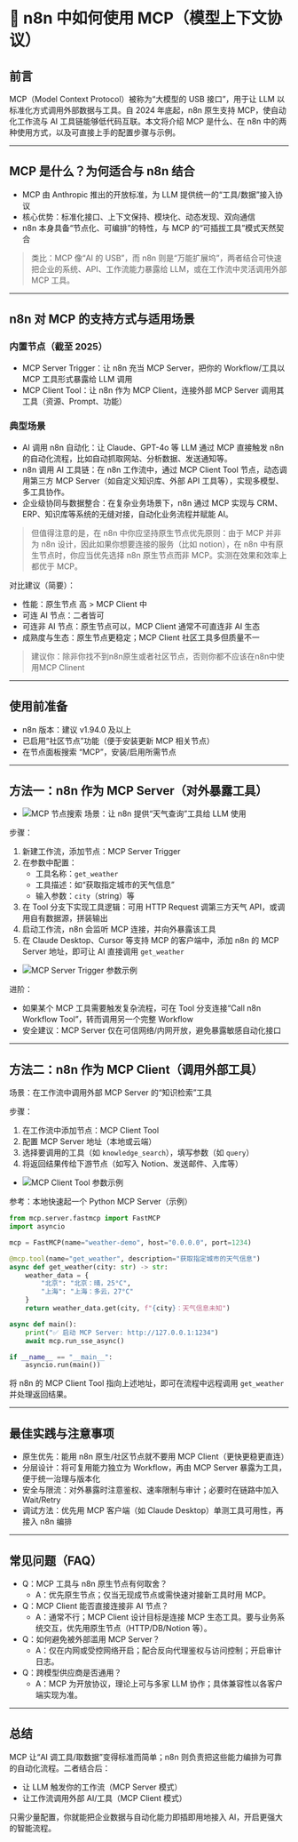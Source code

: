 # 🔌 n8n 中如何使用 MCP（模型上下文协议）

## 前言

MCP（Model Context Protocol）被称为“大模型的 USB 接口”，用于让 LLM 以标准化方式调用外部数据与工具。自 2024 年底起，n8n 原生支持 MCP，使自动化工作流与 AI 工具链能够低代码互联。本文将介绍 MCP 是什么、在 n8n 中的两种使用方式，以及可直接上手的配置步骤与示例。

---

## MCP 是什么？为何适合与 n8n 结合

- MCP 由 Anthropic 推出的开放标准，为 LLM 提供统一的“工具/数据”接入协议
- 核心优势：标准化接口、上下文保持、模块化、动态发现、双向通信
- n8n 本身具备“节点化、可编排”的特性，与 MCP 的“可插拔工具”模式天然契合

> 类比：MCP 像“AI 的 USB”，而 n8n 则是“万能扩展坞”，两者结合可快速把企业的系统、API、工作流能力暴露给 LLM，或在工作流中灵活调用外部 MCP 工具。

---

## n8n 对 MCP 的支持方式与适用场景

### 内置节点（截至 2025）
- MCP Server Trigger：让 n8n 充当 MCP Server，把你的 Workflow/工具以 MCP 工具形式暴露给 LLM 调用
- MCP Client Tool：让 n8n 作为 MCP Client，连接外部 MCP Server 调用其工具（资源、Prompt、功能）

### 典型场景
- AI 调用 n8n 自动化：让 Claude、GPT-4o 等 LLM 通过 MCP 直接触发 n8n 的自动化流程，比如自动抓取网站、分析数据、发送通知等。
- n8n 调用 AI 工具链：在 n8n 工作流中，通过 MCP Client Tool 节点，动态调用第三方 MCP Server（如自定义知识库、外部 API 工具等），实现多模型、多工具协作。
- 企业级协同与数据整合：在复杂业务场景下，n8n 通过 MCP 实现与 CRM、ERP、知识库等系统的无缝对接，自动化业务流程并赋能 AI。

> 但值得注意的是，在 n8n 中你应坚持原生节点优先原则：由于 MCP 并非为 n8n 设计，因此如果你想要连接的服务（比如 notion），在 n8n 中有原生节点时，你应当优先选择 n8n 原生节点而非 MCP。实测在效果和效率上都优于 MCP。

对比建议（简要）：
- 性能：原生节点 高 > MCP Client 中
- 可连 AI 节点：二者皆可
- 可连非 AI 节点：原生节点可以，MCP Client 通常不可直连非 AI 生态
- 成熟度与生态：原生节点更稳定；MCP Client 社区工具多但质量不一
>建议你：除非你找不到n8n原生或者社区节点，否则你都不应该在n8n中使用MCP Clinent
---

## 使用前准备

- n8n 版本：建议 v1.94.0 及以上
- 已启用“社区节点”功能（便于安装更新 MCP 相关节点）
- 在节点面板搜索 “MCP”，安装/启用所需节点

---

## 方法一：n8n 作为 MCP Server（对外暴露工具）
- ![MCP 节点搜索](./images/mcp-search-nodes.png)
场景：让 n8n 提供“天气查询”工具给 LLM 使用

步骤：
1. 新建工作流，添加节点：MCP Server Trigger
2. 在参数中配置：
   - 工具名称：`get_weather`
   - 工具描述：如“获取指定城市的天气信息”
   - 输入参数：`city`（string）等
3. 在 Tool 分支下实现工具逻辑：可用 HTTP Request 调第三方天气 API，或调用自有数据源，拼装输出
4. 启动工作流，n8n 会监听 MCP 连接，并向外暴露该工具
5. 在 Claude Desktop、Cursor 等支持 MCP 的客户端中，添加 n8n 的 MCP Server 地址，即可让 AI 直接调用 `get_weather`
- ![MCP Server Trigger 参数示例](./images/mcp-server-trigger-config.png)

进阶：
- 如果某个 MCP 工具需要触发复杂流程，可在 Tool 分支连接“Call n8n Workflow Tool”，转而调用另一个完整 Workflow
- 安全建议：MCP Server 仅在可信网络/内网开放，避免暴露敏感自动化接口

---

## 方法二：n8n 作为 MCP Client（调用外部工具）

场景：在工作流中调用外部 MCP Server 的“知识检索”工具

步骤：
1. 在工作流中添加节点：MCP Client Tool
2. 配置 MCP Server 地址（本地或云端）
3. 选择要调用的工具（如 `knowledge_search`），填写参数（如 `query`）
4. 将返回结果传给下游节点（如写入 Notion、发送邮件、入库等）
- ![MCP Client Tool 参数示例](./images/mcp-client-config.png)

参考：本地快速起一个 Python MCP Server（示例）
```python
from mcp.server.fastmcp import FastMCP
import asyncio

mcp = FastMCP(name="weather-demo", host="0.0.0.0", port=1234)

@mcp.tool(name="get_weather", description="获取指定城市的天气信息")
async def get_weather(city: str) -> str:
    weather_data = {
        "北京": "北京：晴，25°C",
        "上海": "上海：多云，27°C"
    }
    return weather_data.get(city, f"{city}：天气信息未知")

async def main():
    print("✅ 启动 MCP Server: http://127.0.0.1:1234")
    await mcp.run_sse_async()

if __name__ == "__main__":
    asyncio.run(main())
```
将 n8n 的 MCP Client Tool 指向上述地址，即可在流程中远程调用 `get_weather` 并处理返回结果。

---

## 最佳实践与注意事项

- 原生优先：能用 n8n 原生/社区节点就不要用 MCP Client（更快更稳更直连）
- 分层设计：将可复用能力独立为 Workflow，再由 MCP Server 暴露为工具，便于统一治理与版本化
- 安全与限流：对外暴露时注意鉴权、速率限制与审计；必要时在链路中加入 Wait/Retry
- 调试方法：优先用 MCP 客户端（如 Claude Desktop）单测工具可用性，再接入 n8n 编排

---

## 常见问题（FAQ）

- Q：MCP 工具与 n8n 原生节点有何取舍？
  - A：优先原生节点；仅当无现成节点或需快速对接新工具时用 MCP。
- Q：MCP Client 能否直接连接非 AI 节点？
  - A：通常不行；MCP Client 设计目标是连接 MCP 生态工具。要与业务系统交互，优先用原生节点（HTTP/DB/Notion 等）。
- Q：如何避免被外部滥用 MCP Server？
  - A：仅在内网或受控网络开启；配合反向代理鉴权与访问控制；开启审计日志。
- Q：跨模型供应商是否通用？
  - A：MCP 为开放协议，理论上可与多家 LLM 协作；具体兼容性以各客户端实现为准。

---

## 总结

MCP 让“AI 调工具/取数据”变得标准而简单；n8n 则负责把这些能力编排为可靠的自动化流程。二者结合后：
- 让 LLM 触发你的工作流（MCP Server 模式）
- 让工作流调用外部 AI/工具（MCP Client 模式）

只需少量配置，你就能把企业数据与自动化能力即插即用地接入 AI，开启更强大的智能流程。
